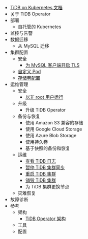 <!-- markdownlint-disable MD007 -->
<!-- markdownlint-disable MD041 -->

- [TiDB on Kubernetes 文档](https://docs.pingcap.com/zh/tidb-in-kubernetes/dev)
- 关于 TiDB Operator
- 部署
    - 自托管的 Kubernetes
- 监控与告警
- 数据迁移
    - 从 MySQL 迁移
- 集群配置
    - 安全
      - [为 MySQL 客户端开启 TLS](enable-tls-for-mysql-client.md)
    - [自定义 Pod](overlay.md)
    - [存储卷配置](configure-volume.md)
- 运维管理
    - 安全
      - [以非 root 用户运行](containers-run-as-non-root-user.md)
    - 升级
        - 升级 TiDB Operator
    - 备份与恢复
        - 使用 Amazon S3 兼容的存储
        - 使用 Google Cloud Storage
        - 使用 Azure Blob Storage
        - 使用持久卷
        - 基于快照的备份和恢复
    - 运维
        - [查看 TiDB 日志](view-logs.md)
        - [暂停 TiDB 集群同步](pause-sync-of-tidb-cluster.md)
        - [重启 TiDB 集群](restart-a-tidb-cluster.md)
        - [销毁 TiDB 集群](destroy-a-tidb-cluster.md)
        - 为 TiDB 集群更换节点
    - 灾难恢复
- 故障诊断
- 参考
    - 架构
      - [TiDB Operator 架构](architecture.md)
    - 工具
    - 配置
